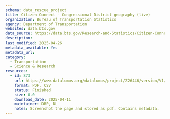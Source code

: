 ```yaml
---
schema: data_rescue_project 
title: Citizen Connect - Congressional District geography (live)
organization: Bureau of Transportation Statistics
agency: Department of Transportation
websites: data.bts.gov
data_source: https://data.bts.gov/Research-and-Statistics/Citizen-Connect-Congressional-District-geography-l/iynb-tzyd/about_data
description: 
last_modified: 2025-04-26
metadata_available: Yes
metadata_url: 
category:
  - Transportation 
  - Science & Research 
resources:
  - id: 873
    url: https://www.datalumos.org/datalumos/project/226446/version/V1/view
    format: PDF, CSV
    status: Finished
    size: 0.0
    download_date: 2025-04-11
    maintainer: DRP, DL
    notes: Screenshot the page and stored as pdf. Contains metadata.
---
```

